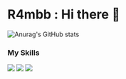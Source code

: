# **R4mbb** : Hi there 👋

![Anurag's GitHub stats](https://github-readme-stats.vercel.app/api?username=R4mbb&show_icons=true&theme=neon)




### My Skills

<a href="버튼을 눌렀을 때 이동할 링크" target="_blank"><img src="https://img.shields.io/badge/Python-A100FF?style=flat&logo=accenture&logoColor=FFFFFF"/></a> 
<a href="버튼을 눌렀을 때 이동할 링크" target="_blank"><img src="https://img.shields.io/badge/Rust-83B81A?style=flat&logo=accenture&logoColor=FFFFFF"/></a> 
<a href="버튼을 눌렀을 때 이동할 링크" target="_blank"><img src="https://img.shields.io/badge/Linux-FF9E0F?style=flat&logo=accenture&logoColor=FFFFFF"/></a> 





<!--
**R4mbb/R4mbb** is a ✨ _special_ ✨ repository because its `README.md` (this file) appears on your GitHub profile.

Here are some ideas to get you started:

- 🔭 I’m currently working on ...
- 🌱 I’m currently learning ...
- 👯 I’m looking to collaborate on ...
- 🤔 I’m looking for help with ...
- 💬 Ask me about ...
- 📫 How to reach me: ...
- 😄 Pronouns: ...
- ⚡ Fun fact: ...
-->
